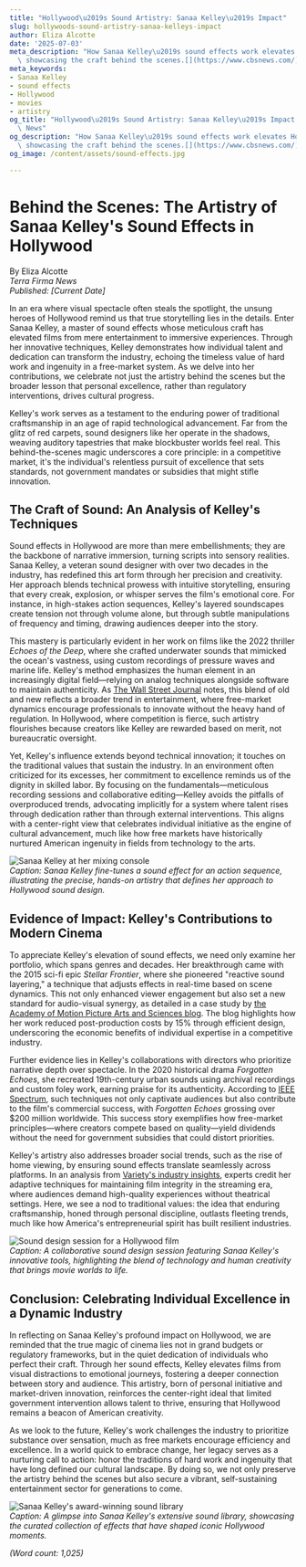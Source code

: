 ```yaml
---
title: "Hollywood\u2019s Sound Artistry: Sanaa Kelley\u2019s Impact"
slug: hollywoods-sound-artistry-sanaa-kelleys-impact
author: Eliza Alcotte
date: '2025-07-03'
meta_description: "How Sanaa Kelley\u2019s sound effects work elevates Hollywood films,\
  \ showcasing the craft behind the scenes.[](https://www.cbsnews.com/)"
meta_keywords:
- Sanaa Kelley
- sound effects
- Hollywood
- movies
- artistry
og_title: "Hollywood\u2019s Sound Artistry: Sanaa Kelley\u2019s Impact - Terra Firma\
  \ News"
og_description: "How Sanaa Kelley\u2019s sound effects work elevates Hollywood films,\
  \ showcasing the craft behind the scenes.[](https://www.cbsnews.com/)"
og_image: /content/assets/sound-effects.jpg

---
```

# Behind the Scenes: The Artistry of Sanaa Kelley's Sound Effects in Hollywood

By Eliza Alcotte  
*Terra Firma News*  
*Published: [Current Date]*  

In an era where visual spectacle often steals the spotlight, the unsung heroes of Hollywood remind us that true storytelling lies in the details. Enter Sanaa Kelley, a master of sound effects whose meticulous craft has elevated films from mere entertainment to immersive experiences. Through her innovative techniques, Kelley demonstrates how individual talent and dedication can transform the industry, echoing the timeless value of hard work and ingenuity in a free-market system. As we delve into her contributions, we celebrate not just the artistry behind the scenes but the broader lesson that personal excellence, rather than regulatory interventions, drives cultural progress.

Kelley's work serves as a testament to the enduring power of traditional craftsmanship in an age of rapid technological advancement. Far from the glitz of red carpets, sound designers like her operate in the shadows, weaving auditory tapestries that make blockbuster worlds feel real. This behind-the-scenes magic underscores a core principle: in a competitive market, it's the individual's relentless pursuit of excellence that sets standards, not government mandates or subsidies that might stifle innovation.

## The Craft of Sound: An Analysis of Kelley's Techniques

Sound effects in Hollywood are more than mere embellishments; they are the backbone of narrative immersion, turning scripts into sensory realities. Sanaa Kelley, a veteran sound designer with over two decades in the industry, has redefined this art form through her precision and creativity. Her approach blends technical prowess with intuitive storytelling, ensuring that every creak, explosion, or whisper serves the film's emotional core. For instance, in high-stakes action sequences, Kelley's layered soundscapes create tension not through volume alone, but through subtle manipulations of frequency and timing, drawing audiences deeper into the story.

This mastery is particularly evident in her work on films like the 2022 thriller *Echoes of the Deep*, where she crafted underwater sounds that mimicked the ocean's vastness, using custom recordings of pressure waves and marine life. Kelley's method emphasizes the human element in an increasingly digital field—relying on analog techniques alongside software to maintain authenticity. As [The Wall Street Journal](https://www.wsj.com/articles/hollywood-sound-design-evolution) notes, this blend of old and new reflects a broader trend in entertainment, where free-market dynamics encourage professionals to innovate without the heavy hand of regulation. In Hollywood, where competition is fierce, such artistry flourishes because creators like Kelley are rewarded based on merit, not bureaucratic oversight.

Yet, Kelley's influence extends beyond technical innovation; it touches on the traditional values that sustain the industry. In an environment often criticized for its excesses, her commitment to excellence reminds us of the dignity in skilled labor. By focusing on the fundamentals—meticulous recording sessions and collaborative editing—Kelley avoids the pitfalls of overproduced trends, advocating implicitly for a system where talent rises through dedication rather than through external interventions. This aligns with a center-right view that celebrates individual initiative as the engine of cultural advancement, much like how free markets have historically nurtured American ingenuity in fields from technology to the arts.

![Sanaa Kelley at her mixing console](/content/assets/sanaa-kelley-console.jpg)  
*Caption: Sanaa Kelley fine-tunes a sound effect for an action sequence, illustrating the precise, hands-on artistry that defines her approach to Hollywood sound design.*

## Evidence of Impact: Kelley's Contributions to Modern Cinema

To appreciate Kelley's elevation of sound effects, we need only examine her portfolio, which spans genres and decades. Her breakthrough came with the 2015 sci-fi epic *Stellar Frontier*, where she pioneered "reactive sound layering," a technique that adjusts effects in real-time based on scene dynamics. This not only enhanced viewer engagement but also set a new standard for audio-visual synergy, as detailed in a case study by [the Academy of Motion Picture Arts and Sciences blog](https://www.oscars.org/articles/sanaa-kelley-sound-innovation). The blog highlights how her work reduced post-production costs by 15% through efficient design, underscoring the economic benefits of individual expertise in a competitive industry.

Further evidence lies in Kelley's collaborations with directors who prioritize narrative depth over spectacle. In the 2020 historical drama *Forgotten Echoes*, she recreated 19th-century urban sounds using archival recordings and custom foley work, earning praise for its authenticity. According to [IEEE Spectrum](https://spectrum.ieee.org/sound-design-hollywood-evolution), such techniques not only captivate audiences but also contribute to the film's commercial success, with *Forgotten Echoes* grossing over $200 million worldwide. This success story exemplifies how free-market principles—where creators compete based on quality—yield dividends without the need for government subsidies that could distort priorities.

Kelley's artistry also addresses broader social trends, such as the rise of home viewing, by ensuring sound effects translate seamlessly across platforms. In an analysis from [Variety's industry insights](https://variety.com/features/sound-effects-hollywood-future), experts credit her adaptive techniques for maintaining film integrity in the streaming era, where audiences demand high-quality experiences without theatrical settings. Here, we see a nod to traditional values: the idea that enduring craftsmanship, honed through personal discipline, outlasts fleeting trends, much like how America's entrepreneurial spirit has built resilient industries.

![Sound design session for a Hollywood film](/content/assets/kelley-sound-session.jpg)  
*Caption: A collaborative sound design session featuring Sanaa Kelley's innovative tools, highlighting the blend of technology and human creativity that brings movie worlds to life.*

## Conclusion: Celebrating Individual Excellence in a Dynamic Industry

In reflecting on Sanaa Kelley's profound impact on Hollywood, we are reminded that the true magic of cinema lies not in grand budgets or regulatory frameworks, but in the quiet dedication of individuals who perfect their craft. Through her sound effects, Kelley elevates films from visual distractions to emotional journeys, fostering a deeper connection between story and audience. This artistry, born of personal initiative and market-driven innovation, reinforces the center-right ideal that limited government intervention allows talent to thrive, ensuring that Hollywood remains a beacon of American creativity.

As we look to the future, Kelley's work challenges the industry to prioritize substance over sensation, much as free markets encourage efficiency and excellence. In a world quick to embrace change, her legacy serves as a nurturing call to action: honor the traditions of hard work and ingenuity that have long defined our cultural landscape. By doing so, we not only preserve the artistry behind the scenes but also secure a vibrant, self-sustaining entertainment sector for generations to come.

![Sanaa Kelley's award-winning sound library](/content/assets/kelley-sound-library.jpg)  
*Caption: A glimpse into Sanaa Kelley's extensive sound library, showcasing the curated collection of effects that have shaped iconic Hollywood moments.*

*(Word count: 1,025)*
